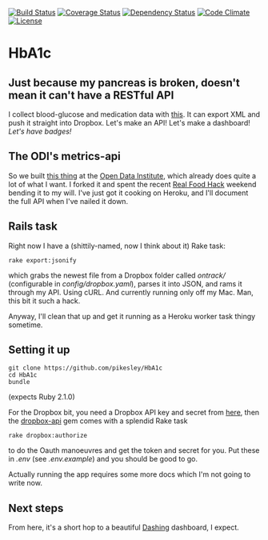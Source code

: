[![Build Status](http://b.adge.me/travis/pikesley/HbA1c.svg)](https://travis-ci.org/pikesley/HbA1c)
[![Coverage Status](http://b.adge.me/coveralls/pikesley/HbA1c.svg)](https://coveralls.io/r/pikesley/HbA1c)
[![Dependency Status](https://gemnasium.com/pikesley/HbA1c.png)](https://gemnasium.com/pikesley/HbA1c)
[![Code Climate](https://codeclimate.com/github/pikesley/HbA1c.png)](https://codeclimate.com/github/pikesley/HbA1c)
[![License](http://b.adge.me/:license-mit-green.svg)](http://pikesley.mit-license.org/)

# HbA1c

## Just because my pancreas is broken, doesn't mean it can't have a RESTful API

I collect blood-glucose and medication data with [this](http://www.medivo.com/ontrack/). It can export XML and push it straight into Dropbox. Let's make an API! Let's make a dashboard! _Let's have badges!_

## The ODI's metrics-api

So we built [this thing](https://metrics.theodi.org/) at the [Open Data Institute](http://theodi.org), which already does quite a lot of what I want. I forked it and spent the recent [Real Food Hack](http://lanyrd.com/2014/real-food-hack/) weekend bending it to my will. I've just got it cooking on Heroku, and I'll document the full API when I've nailed it down.

## Rails task

Right now I have a (shittily-named, now I think about it) Rake task:

    rake export:jsonify
    
which grabs the newest file from a Dropbox folder called _ontrack/_ (configurable in _config/dropbox.yaml_), parses it into JSON, and rams it through my API. Using cURL. And currently running only off my Mac. Man, this bit it such a hack. 

Anyway, I'll clean that up and get it running as a Heroku worker task thingy sometime. 

## Setting it up

    git clone https://github.com/pikesley/HbA1c
    cd HbA1c
    bundle
   
(expects Ruby 2.1.0)

For the Dropbox bit, you need a Dropbox API key and secret from [here](https://www.dropbox.com/developers/apps), then the [dropbox-api](https://github.com/futuresimple/dropbox-api) gem comes with a splendid Rake task

    rake dropbox:authorize

to do the Oauth manoeuvres and get the token and secret for you. Put these in _.env_ (see _.env.example_) and you should be good to go.

Actually running the app requires some more docs which I'm not going to write now.

## Next steps

From here, it's a short hop to a beautiful [Dashing](http://shopify.github.io/dashing/) dashboard, I expect.
